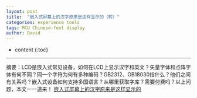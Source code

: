 ```yaml
---
layout: post
title:  "嵌入式屏幕上的汉字原来是这样显示的（转）"
categories: experience tools
tags: MCU Chinese-font display
author: David
---
```


* content
{:toc}

---

摘要：LCD是嵌入式常见设备，如何在LCD上显示汉字和英文？矢量字体和点阵字体有何不同？同一个字符为何有多种编码？GB2312、GB18030指什么？他们之间有关系吗？嵌入式设备如何支持多国语言？从哪里获取字库？需要付费吗？以上问题，本文一一道来！
[嵌入式屏幕上的汉字原来是这样显示的](https://mp.weixin.qq.com/s/8e1WXcw433YSfbr1jQ_EDA)